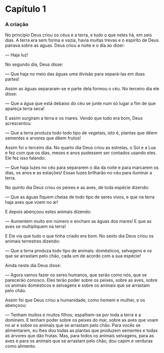 # Capítulo 1
### A criação
No princípio Deus criou os céus e a terra, e tudo o que neles há, em seis dias. A terra era sem forma e vazia, havia muitas trevas e o espirito de Deus pairava sobre as aguas. Deus criou a noite e o dia ao dizer:

— Haja luz!

No segundo dia, Deus disse:

— Que haja no meio das águas uma divisão para separá-las em duas partes!

Assim as águas separaram-se e parte dela formou o céu. No terceiro dia ele disse:

— Que a água que está debaixo do céu se junte num só lugar a fim de que apareça terra seca!

E assim surgiram a terra e os mares. Vendo que tudo era bom, Deus acrescentou:

— Que a terra produza todo todo tipo de vegetais, isto é, plantas que dêem sementes e arvores que dêem frutos!

Assim foi o terceiro dia. No quarto dia Deus criou as estrelas, o Sol e a Lua e fez com que os dias, meses e anos pudessem ser contados usando eles. Ele fez isso falando:

— Que haja luzes no céu para separarem o dia da noite e para marcarem os dias, os anos e as estações! Essas luzes brilharão no céu para iluminar a terra.

No quinto dia Deus criou os peixes e as aves, de toda espécie dizendo:

— Que as águas fiquem cheias de todo tipo de seres vivos, e que na terra haja aves que voem no ar!

E depois abençoou estes animais dizendo:

— Aumentem muito em número e encham as águas dos mares! E que as aves se multipliquem na terra!

E Ele via que tudo o que tinha criado era bom. No sexto dia Deus criou os animais terrestres dizendo:

— Que a terra produza todo tipo de animais: domésticos, selvagens e os que se arrastam pelo chão, cada um de acordo com a sua espécie!

Ainda neste dia Deus disse:

—  Agora vamos fazer os seres humanos, que serão como nós, que se parecerão conosco. Eles terão poder sobre os peixes, sobre as aves, sobre os animais domésticos e selvagens e sobre os animais que se arrastam pelo chão.

Assim foi que Deus criou a humanidade, como homem e mulher, e os abençoou:

— Tenham muitos e muitos filhos; espalhem-se por toda a terra e a dominem. E tenham poder sobre os peixes do mar, sobre as aves que voam no ar e sobre os animais que se arrastam pelo chão. Para vocês se alimentarem, eu lhes dou todas as plantas que produzem sementes e todas as árvores que dão frutas. Mas, para todos os animais selvagens, para as aves e para os animais que se arrastam pelo chão, dou capim e verduras como alimento.
